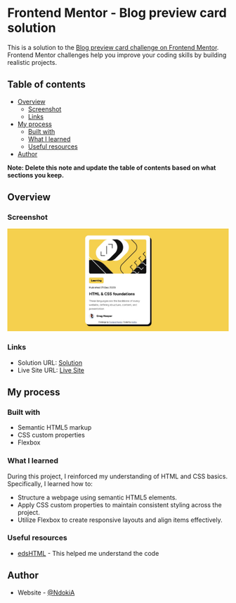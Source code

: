 # Frontend Mentor - Blog preview card solution

This is a solution to the [Blog preview card challenge on Frontend Mentor](https://www.frontendmentor.io/challenges/blog-preview-card-ckPaj01IcS). Frontend Mentor challenges help you improve your coding skills by building realistic projects.  

## Table of contents

- [Overview](#overview)
  - [Screenshot](#screenshot)
  - [Links](#links)
- [My process](#my-process)
  - [Built with](#built-with)
  - [What I learned](#what-i-learned)
  - [Useful resources](#useful-resources)
- [Author](#author)

**Note: Delete this note and update the table of contents based on what sections you keep.**

## Overview

### Screenshot

![](assets/images/screenshots.jpg)

### Links

- Solution URL: [Solution](https://github.com/NdokiA/Frontend-Mentor-Blog-Card)
- Live Site URL: [Live Site](https://NdokiA.github.io/Frontend-Mentor-Blog-Card)

## My process

### Built with

- Semantic HTML5 markup
- CSS custom properties
- Flexbox


### What I learned

During this project, I reinforced my understanding of HTML and CSS basics. Specifically, I learned how to:

- Structure a webpage using semantic HTML5 elements.
- Apply CSS custom properties to maintain consistent styling across the project.
- Utilize Flexbox to create responsive layouts and align items effectively.

### Useful resources

- [edsHTML](https://www.youtube.com/watch?v=PHaMGTwnL0A) - This helped me understand the code

## Author

- Website - [@NdokiA](https://github.com/NdokiA)
